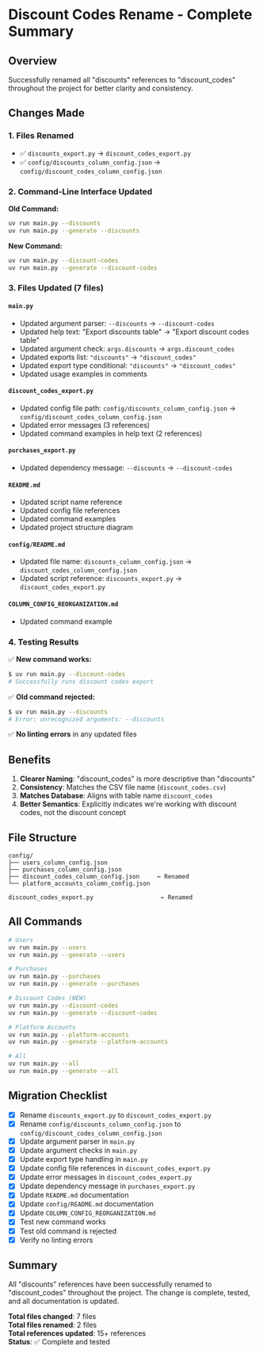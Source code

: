 # Discount Codes Rename - Complete Summary

## Overview

Successfully renamed all "discounts" references to "discount_codes" throughout the project for better clarity and consistency.

## Changes Made

### 1. Files Renamed

- ✅ `discounts_export.py` → `discount_codes_export.py`
- ✅ `config/discounts_column_config.json` → `config/discount_codes_column_config.json`

### 2. Command-Line Interface Updated

**Old Command:**
```bash
uv run main.py --discounts
uv run main.py --generate --discounts
```

**New Command:**
```bash
uv run main.py --discount-codes
uv run main.py --generate --discount-codes
```

### 3. Files Updated (7 files)

#### `main.py`
- Updated argument parser: `--discounts` → `--discount-codes`
- Updated help text: "Export discounts table" → "Export discount codes table"
- Updated argument check: `args.discounts` → `args.discount_codes`
- Updated exports list: `"discounts"` → `"discount_codes"`
- Updated export type conditional: `"discounts"` → `"discount_codes"`
- Updated usage examples in comments

#### `discount_codes_export.py`
- Updated config file path: `config/discounts_column_config.json` → `config/discount_codes_column_config.json`
- Updated error messages (3 references)
- Updated command examples in help text (2 references)

#### `purchases_export.py`
- Updated dependency message: `--discounts` → `--discount-codes`

#### `README.md`
- Updated script name reference
- Updated config file references
- Updated command examples
- Updated project structure diagram

#### `config/README.md`
- Updated file name: `discounts_column_config.json` → `discount_codes_column_config.json`
- Updated script reference: `discounts_export.py` → `discount_codes_export.py`

#### `COLUMN_CONFIG_REORGANIZATION.md`
- Updated command example

### 4. Testing Results

✅ **New command works:**
```bash
$ uv run main.py --discount-codes
# Successfully runs discount codes export
```

✅ **Old command rejected:**
```bash
$ uv run main.py --discounts
# Error: unrecognized arguments: --discounts
```

✅ **No linting errors** in any updated files

## Benefits

1. **Clearer Naming**: "discount_codes" is more descriptive than "discounts"
2. **Consistency**: Matches the CSV file name (`discount_codes.csv`)
3. **Matches Database**: Aligns with table name `discount_codes`
4. **Better Semantics**: Explicitly indicates we're working with discount codes, not the discount concept

## File Structure

```
config/
├── users_column_config.json
├── purchases_column_config.json
├── discount_codes_column_config.json     ← Renamed
└── platform_accounts_column_config.json

discount_codes_export.py                   ← Renamed
```

## All Commands

```bash
# Users
uv run main.py --users
uv run main.py --generate --users

# Purchases
uv run main.py --purchases
uv run main.py --generate --purchases

# Discount Codes (NEW)
uv run main.py --discount-codes
uv run main.py --generate --discount-codes

# Platform Accounts
uv run main.py --platform-accounts
uv run main.py --generate --platform-accounts

# All
uv run main.py --all
uv run main.py --generate --all
```

## Migration Checklist

- [x] Rename `discounts_export.py` to `discount_codes_export.py`
- [x] Rename `config/discounts_column_config.json` to `config/discount_codes_column_config.json`
- [x] Update argument parser in `main.py`
- [x] Update argument checks in `main.py`
- [x] Update export type handling in `main.py`
- [x] Update config file references in `discount_codes_export.py`
- [x] Update error messages in `discount_codes_export.py`
- [x] Update dependency message in `purchases_export.py`
- [x] Update `README.md` documentation
- [x] Update `config/README.md` documentation
- [x] Update `COLUMN_CONFIG_REORGANIZATION.md`
- [x] Test new command works
- [x] Test old command is rejected
- [x] Verify no linting errors

## Summary

All "discounts" references have been successfully renamed to "discount_codes" throughout the project. The change is complete, tested, and all documentation is updated.

**Total files changed**: 7 files  
**Total files renamed**: 2 files  
**Total references updated**: 15+ references  
**Status**: ✅ Complete and tested
